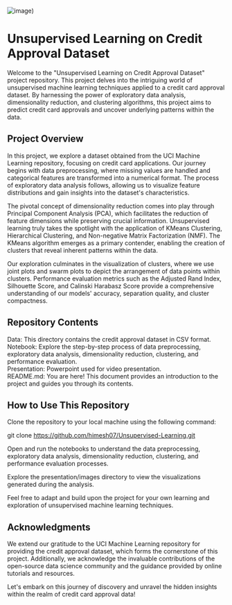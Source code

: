 ![image](https://pasteboard.co/n4JJ4kGyN0sN.png))

# Unsupervised Learning on Credit Approval Dataset
Welcome to the "Unsupervised Learning on Credit Approval Dataset" project repository. This project delves into the intriguing world of unsupervised machine learning techniques applied to a credit card approval dataset. By harnessing the power of exploratory data analysis, dimensionality reduction, and clustering algorithms, this project aims to predict credit card approvals and uncover underlying patterns within the data.

## Project Overview
In this project, we explore a dataset obtained from the UCI Machine Learning repository, focusing on credit card applications. Our journey begins with data preprocessing, where missing values are handled and categorical features are transformed into a numerical format. The process of exploratory data analysis follows, allowing us to visualize feature distributions and gain insights into the dataset's characteristics.

The pivotal concept of dimensionality reduction comes into play through Principal Component Analysis (PCA), which facilitates the reduction of feature dimensions while preserving crucial information. Unsupervised learning truly takes the spotlight with the application of KMeans Clustering, Hierarchical Clustering, and Non-negative Matrix Factorization (NMF). The KMeans algorithm emerges as a primary contender, enabling the creation of clusters that reveal inherent patterns within the data.

Our exploration culminates in the visualization of clusters, where we use joint plots and swarm plots to depict the arrangement of data points within clusters. Performance evaluation metrics such as the Adjusted Rand Index, Silhouette Score, and Calinski Harabasz Score provide a comprehensive understanding of our models' accuracy, separation quality, and cluster compactness.

## Repository Contents
Data: 
This directory contains the credit approval dataset in CSV format.<br>
Notebook: 
Explore the step-by-step process of data preprocessing, exploratory data analysis, dimensionality reduction, clustering, and performance evaluation.<br>
Presentation: 
Powerpoint used for video presentation.<br>
README.md:
You are here! This document provides an introduction to the project and guides you through its contents.

## How to Use This Repository
Clone the repository to your local machine using the following command:

git clone https://github.com/himesh07/Unsupervised-Learning.git

Open and run the notebooks to understand the data preprocessing, exploratory data analysis, dimensionality reduction, clustering, and performance evaluation processes.

Explore the presentation/images directory to view the visualizations generated during the analysis.

Feel free to adapt and build upon the project for your own learning and exploration of unsupervised machine learning techniques.

## Acknowledgments
We extend our gratitude to the UCI Machine Learning repository for providing the credit approval dataset, which forms the cornerstone of this project. Additionally, we acknowledge the invaluable contributions of the open-source data science community and the guidance provided by online tutorials and resources.

Let's embark on this journey of discovery and unravel the hidden insights within the realm of credit card approval data!
